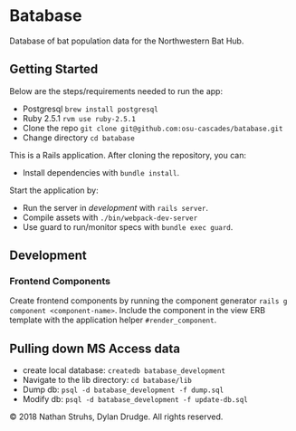 # Batabase

Database of bat population data for the Northwestern Bat Hub.

## Getting Started

Below are the steps/requirements needed to run the app:
* Postgresql `brew install postgresql`
* Ruby 2.5.1 `rvm use ruby-2.5.1`
* Clone the repo `git clone git@github.com:osu-cascades/batabase.git`
* Change directory `cd batabase`

This is a Rails application. After cloning the repository, you can:

* Install dependencies with `bundle install`.

Start the application by:

* Run the server in _development_ with `rails server`.
* Compile assets with `./bin/webpack-dev-server`
* Use guard to run/monitor specs with `bundle exec guard`.

## Development

### Frontend Components

Create frontend components by running the component generator `rails g component <component-name>`. Include the component in the view ERB template with the application helper `#render_component`.

## Pulling down MS Access data

* create local database: `createdb batabase_development`
* Navigate to the lib directory: `cd batabase/lib`
* Dump db: `psql -d batabase_development -f dump.sql`
* Modify db: `psql -d batabase_development -f update-db.sql`


&copy; 2018 Nathan Struhs, Dylan Drudge. All rights reserved.
